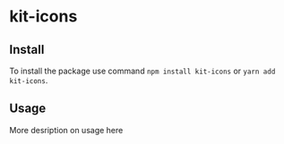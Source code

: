 # kit-icons

## Install

To install the package use command `npm install kit-icons` or `yarn add kit-icons`.

## Usage

More desription on usage here
